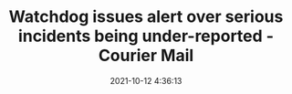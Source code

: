 ---
"title": "Watchdog issues alert over serious incidents being under-reported - Courier Mail"
"date": "2021-10-12 4:36:13"
"feed_name": "GOOGLENEWSMINING"
"feed_website": "https://news.google.com/search?q=mining%2Bincident&hl=en-US&gl=US&ceid=US:en"
"feed_rss": "https://news.google.com/rss/search?q=mining%2Bincident&hl=en-US&gl=US&ceid=US:en"
"link": "https://www.couriermail.com.au/news/queensland/mackay/coal-mines-inspectorate-issues-bulletin-after-audit-finds-hpi-underreporting/news-story/3c690c64ef0758f2f6af23dd89adbbe6"
"source": "{'href': 'https://www.couriermail.com.au', 'title': 'Courier Mail'}"
"file": "_posts/2021-1-1-2f989b68f46661d0fcd2e4e3d5d2c61354fda25f.md"
"accident": "0"
"drilling": "0"
"dead": "0"
"injured": "0"
"arrested": "0"
"place": "unknown place"
"where": "unknown site"
"causes": "unknown"
"place_uri": "unknown place"
---